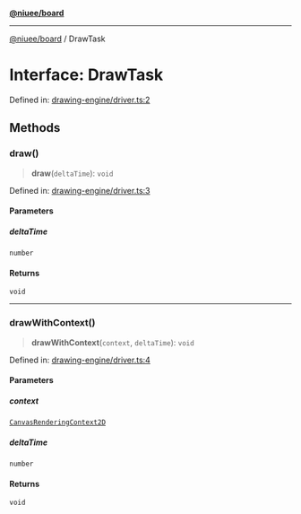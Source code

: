 [**@niuee/board**](../README.md)

***

[@niuee/board](../globals.md) / DrawTask

# Interface: DrawTask

Defined in: [drawing-engine/driver.ts:2](https://github.com/niuee/board/blob/cc09a87e934160adef876c4e11d51fd97e78653d/src/drawing-engine/driver.ts#L2)

## Methods

### draw()

> **draw**(`deltaTime`): `void`

Defined in: [drawing-engine/driver.ts:3](https://github.com/niuee/board/blob/cc09a87e934160adef876c4e11d51fd97e78653d/src/drawing-engine/driver.ts#L3)

#### Parameters

##### deltaTime

`number`

#### Returns

`void`

***

### drawWithContext()

> **drawWithContext**(`context`, `deltaTime`): `void`

Defined in: [drawing-engine/driver.ts:4](https://github.com/niuee/board/blob/cc09a87e934160adef876c4e11d51fd97e78653d/src/drawing-engine/driver.ts#L4)

#### Parameters

##### context

[`CanvasRenderingContext2D`](https://developer.mozilla.org/docs/Web/API/CanvasRenderingContext2D)

##### deltaTime

`number`

#### Returns

`void`
